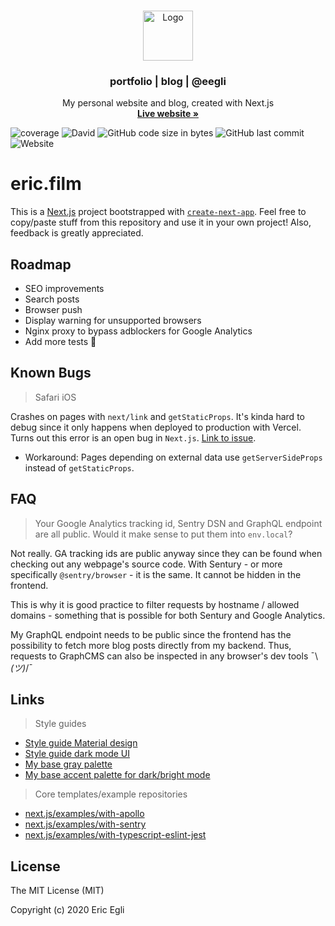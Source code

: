 <br />
<p align="center">
  <a href="https://github.com/eegli/eric.film">
    <img src="https://img-og.eric.film/public/github_logo.png" alt="Logo" height="80">
  </a>
  <h3 align="center">portfolio | blog | @eegli</h3>
   <p align="center">
    My personal website and blog, created with Next.js
    <br />
    <a href="https://eric.film"><strong>Live website »</strong></a>
    <br />

  </p>
</p>

![coverage](https://img.shields.io/github/languages/top/eegli/eric.film) ![David](https://img.shields.io/david/eegli/eric.film) ![GitHub code size in bytes](https://img.shields.io/github/languages/code-size/eegli/eric.film) ![GitHub last commit](https://img.shields.io/github/last-commit/eegli/eric.film) ![Website](https://img.shields.io/website?down_color=lightgrey&down_message=offline&up_color=blue&up_message=online&url=https%3A%2F%2Fbeta.eric.film)

# eric.film

This is a [Next.js](https://nextjs.org/) project bootstrapped with [`create-next-app`](https://github.com/vercel/next.js/tree/canary/packages/create-next-app). Feel free to copy/paste stuff from this repository and use it in your own project! Also, feedback is greatly appreciated.

## Roadmap

- SEO improvements
- Search posts
- Browser push
- Display warning for unsupported browsers
- Nginx proxy to bypass adblockers for Google Analytics
- Add more tests 👻

## Known Bugs

> Safari iOS

Crashes on pages with `next/link` and `getStaticProps`. It's kinda hard to debug since it only happens when deployed to production with Vercel. Turns out this error is an open bug in `Next.js`. [Link to issue](https://github.com/vercel/next.js/issues/11608).

- Workaround: Pages depending on external data use `getServerSideProps` instead of `getStaticProps`.

## FAQ

> Your Google Analytics tracking id, Sentry DSN and GraphQL endpoint are all public. Would it make sense to put them into `env.local`?

Not really. GA tracking ids are public anyway since they can be found when checking out any webpage's source code.
With Sentury - or more specifically `@sentry/browser` - it is the same. It cannot be hidden in the frontend.

This is why it is good practice to filter requests by hostname / allowed domains - something that is possible for both Sentury and Google Analytics.

My GraphQL endpoint needs to be public since the frontend has the possibility to fetch more blog posts directly from my backend. Thus, requests to GraphCMS can also be inspected in any browser's dev tools ¯\\_(ツ)_/¯

## Links

> Style guides

- [Style guide Material design](https://material.io/design)
- [Style guide dark mode UI](https://uxdesign.cc/dark-mode-ui-design-the-definitive-guide-part-1-color-53dcfaea5129)
- [My base gray palette](https://coolors.co/121212-222222-3b3b3b-b1b1b1-f1f1f1-f7f7f7)
- [My base accent palette for dark/bright mode](https://coolors.co/034363-53272d-365952)

> Core templates/example repositories

- [next.js/examples/with-apollo](https://github.com/vercel/next.js/tree/canary/examples/with-apollo)
- [next.js/examples/with-sentry](https://github.com/vercel/next.js/tree/canary/examples/with-sentry)
- [next.js/examples/with-typescript-eslint-jest](https://github.com/vercel/next.js/tree/canary/examples/with-typescript-eslint-jest)

## License

The MIT License (MIT)

Copyright (c) 2020 Eric Egli

